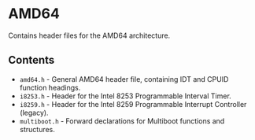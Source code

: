# AMD64
Contains header files for the AMD64 architecture.

## Contents
- `amd64.h` - General AMD64 header file, containing IDT and CPUID function headings.
- `i8253.h` - Header for the Intel 8253 Programmable Interval Timer.
- `i8259.h` - Header for the Intel 8259 Programmable Interrupt Controller (legacy).
- `multiboot.h` - Forward declarations for Multiboot functions and structures.
